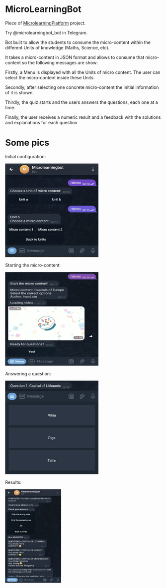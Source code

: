 # MicroLearningBot
Piece of [MicrolearningPlatform](https://github.com/InaoLatu/MicroLearningPlatform) project.

Try @microlearningbot_bot in Telegram.

Bot built to allow the students to consume the micro-content within the different Units of knowledge (Maths, Science, etc).

It takes a micro-content in JSON format and allows to consume that micro-content so the following messages are show:

Firstly, a Menu is displayed with all the Units of micro content. The user can select the micro-content inside these Units.

Secondly, after selecting one concrete micro-content the initial information of it is shown.

Thirdly, the quiz starts and the users answers the questions, each one at a time. 

Finally, the user receives a numeric result and a feedback with the solutions and explanations for each question.

# Some pics
Initial configuration:

<img src="media/images/config.jpg"  width="300" height="300">

Starting the micro-content:

<img src="media/images/start.jpg"  width="300" height="300">


Answering a question:

<img src="media/images/question.jpg"  width="300" height="300">

Results:

<img src="media/images/results.jpg"  width="180" height="300">


